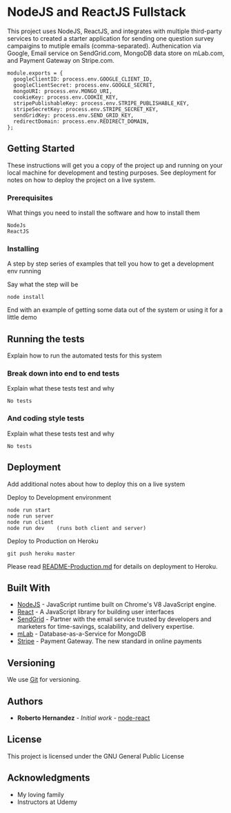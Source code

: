# NodeJS and ReactJS Fullstack

This project uses NodeJS, ReactJS, and integrates with multiple third-party services to created a starter application for sending one question survey campaigins to mutiple emails (comma-separated).  Authenication via Google, Email service on SendGrid.com, MongoDB data store on mLab.com, and Payment Gateway on Stripe.com.

```
module.exports = {
  googleClientID: process.env.GOOGLE_CLIENT_ID,
  googleClientSecret: process.env.GOOGLE_SECRET,
  mongoURI: process.env.MONGO_URI,
  cookieKey: process.env.COOKIE_KEY,
  stripePublishableKey: process.env.STRIPE_PUBLISHABLE_KEY,
  stripeSecretKey: process.env.STRIPE_SECRET_KEY,
  sendGridKey: process.env.SEND_GRID_KEY,
  redirectDomain: process.env.REDIRECT_DOMAIN,
};
```


## Getting Started

These instructions will get you a copy of the project up and running on your local machine for development and testing purposes. See deployment for notes on how to deploy the project on a live system.

### Prerequisites

What things you need to install the software and how to install them

```
NodeJs
ReactJS
```

### Installing

A step by step series of examples that tell you how to get a development env running

Say what the step will be

```
node install
```


End with an example of getting some data out of the system or using it for a little demo

## Running the tests

Explain how to run the automated tests for this system

### Break down into end to end tests

Explain what these tests test and why

```
No tests
```

### And coding style tests

Explain what these tests test and why

```
No tests
```

## Deployment

Add additional notes about how to deploy this on a live system

Deploy to Development environment

```
node run start
node run server
node run client
node run dev    (runs both client and server)
```

Deploy to Production on Heroku
```
git push heroku master
```

Please read [README-Production.md](README-Production.md) for details on deployment to Heroku.

## Built With

* [NodeJS](https://nodejs.org/en/) - JavaScript runtime built on Chrome's V8 JavaScript engine.
* [React](https://reactjs.org/) - A JavaScript library for building user interfaces 
* [SendGrid](https://sendgrid.com) - Partner with the email service trusted by developers and marketers for time-savings, scalability, and delivery expertise.
* [mLab](https://mLab.com/) - Database-as-a-Service for MongoDB
* [Stripe](https://stripe.com/) - Payment Gateway. The new standard in online payments


## Versioning

We use [Git](https://git-scm.com/) for versioning. 

## Authors

* **Roberto Hernandez** - *Initial work* - [node-react](https://github.com/fusion52/node-react)


## License

This project is licensed under the GNU General Public License 

## Acknowledgments

* My loving family
* Instructors at Udemy
